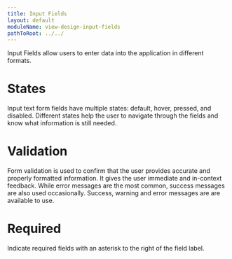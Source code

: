 ```yaml
---
title: Input Fields
layout: default
moduleName: view-design-input-fields
pathToRoot: ../../
---
```


Input Fields allow users to enter data into the application in different formats.


# States
Input text form fields have multiple states: default, hover, pressed, and disabled. Different states help the user to navigate through the fields and know what information is still needed.

<catalog-picture img-src="../../img/guidelines/design/forms/form_states" img-alt="Form field states" caption="Form field states"></catalog-picture>


# Validation
Form validation is used to confirm that the user provides accurate and properly formatted information. It gives the user immediate and in-context feedback. While error messages are the most common, success messages are also used occasionally. Success, warning and error messages are are available to use.

<catalog-picture img-src="../../img/guidelines/design/forms/form_validation" img-alt="Form field validation states" caption="Form field validation states"></catalog-picture>

# Required
Indicate required fields with an asterisk to the right of the field label.

<catalog-picture img-src="../../img/guidelines/design/forms/form_required" img-alt="Form field required fields" caption="Form field required fields"></catalog-picture>
